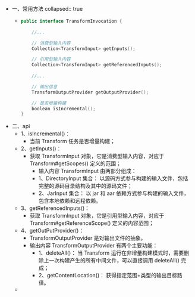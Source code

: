 - 一、常用方法
  collapsed:: true
	- ```kotlin
	  public interface TransformInvocation {
	  		
	      //...
	  
	      // 消费型输入内容
	      Collection<TransformInput> getInputs();
	  
	      // 引用型输入内容
	      Collection<TransformInput> getReferencedInputs();
	    
	      //...
	  
	      // 输出信息
	      TransformOutputProvider getOutputProvider();
	  
	      // 是否增量构建
	      boolean isIncremental();
	  }
	  
	  ```
- 二、api
	- 1、isIncremental()：
		- 当前 Transform 任务是否增量构建；
	- 2、getInputs()：
		- 获取 TransformInput 对象，它是消费型输入内容，对应于 Transform#getScopes() 定义的范围；
			- 输入内容 TransformInput 由两部分组成：
			- 1、DirectoryInput 集合： 以源码方式参与构建的输入文件，包括完整的源码目录结构及其中的源码文件；
			- 2、JarInput 集合： 以 jar 和 aar 依赖方式参与构建的输入文件，包含本地依赖和远程依赖。
	- 3、getReferencedInputs()：
		- 获取 TransformInput 对象，它是引用型输入内容，对应于 Transform#getReferenceScope() 定义的内容范围；
	- 4、getOutPutProvider()：
		- TransformOutputProvider 是对输出文件的抽象。
		- 输出内容 TransformOutputProvider 有两个主要功能：
			- 1、deleteAll()： 当 Transform 运行在非增量构建模式时，需要删除上一次构建产生的所有中间文件，可以直接调用 deleteAll() 完成；
			- 2、getContentLocation()： 获得指定范围+类型的输出目标路径。
	-